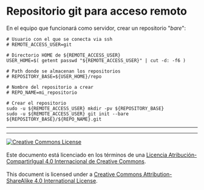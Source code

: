 # Repositorio git para acceso remoto

En el equipo que funcionará como servidor, crear un repositorio "_bare_":
```
# Usuario con el que se conecta via ssh
# REMOTE_ACCESS_USER=git

# Directorio HOME de ${REMOTE_ACCESS_USER}
USER_HOME=$( getent passwd "${REMOTE_ACCESS_USER}" | cut -d: -f6 )

# Path donde se almacenan los repositorios
# REPOSITORY_BASE=${USER_HOME}/repo

# Nombre del repositorio a crear
# REPO_NAME=mi_repositorio

# Crear el repositorio
sudo -u ${REMOTE_ACCESS_USER} mkdir -pv ${REPOSITORY_BASE}
sudo -u ${REMOTE_ACCESS_USER} git init --bare ${REPOSITORY_BASE}/${REPO_NAME}.git
```


___
<!-- LICENSE -->
___
<a rel="licencia" href="https://creativecommons.org/licenses/by-sa/4.0/deed.es">
<img alt="Creative Commons License" style="border-width:0"
src="https://i.creativecommons.org/l/by-sa/4.0/88x31.png" /></a>
<br /><br />
Este documento está licenciado en los términos de una <a rel="licencia"
href="https://creativecommons.org/licenses/by-sa/4.0/deed.es">
Licencia Atribución-CompartirIgual 4.0 Internacional de Creative Commons</a>.
<br /><br />
This document is licensed under a <a rel="license" 
href="https://creativecommons.org/licenses/by-sa/4.0/deed.en">
Creative Commons Attribution-ShareAlike 4.0 International License</a>.
<!-- END --> 
